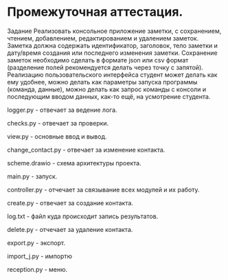 # Промежуточная аттестация.

Задание
Реализовать консольное приложение заметки, с сохранением, чтением,  добавлением, редактированием и удалением заметок.
Заметка должна содержать идентификатор, заголовок, тело заметки и дату/время создания или последнего изменения заметки.
Сохранение заметок необходимо сделать в формате json или csv формат (разделение полей рекомендуется делать через точку с запятой).
Реализацию пользовательского интерфейса студент может делать как ему удобнее, можно делать как параметры запуска программы (команда, данные),
можно делать как запрос команды с консоли и последующим вводом данных, как-то ещё, на усмотрение студента.

logger.py - отвечает за ведение лога.

checks.py - отвечает за проверки.

view.py - основные ввод и вывод.

change_contact.py - отвечает за изменение контакта.

scheme.drawio - схема архитектуры проекта.

main.py - запуск.

controller.py - отчечает за связывание всех модулей и их работу.

create.py - отвечает за создание контакта.

log.txt - файл куда происходит запись результатов.

delete.py - отчечает за удаление контакта.

export.py - экспорт.

import_j.py - импортю

reception.py - меню.
